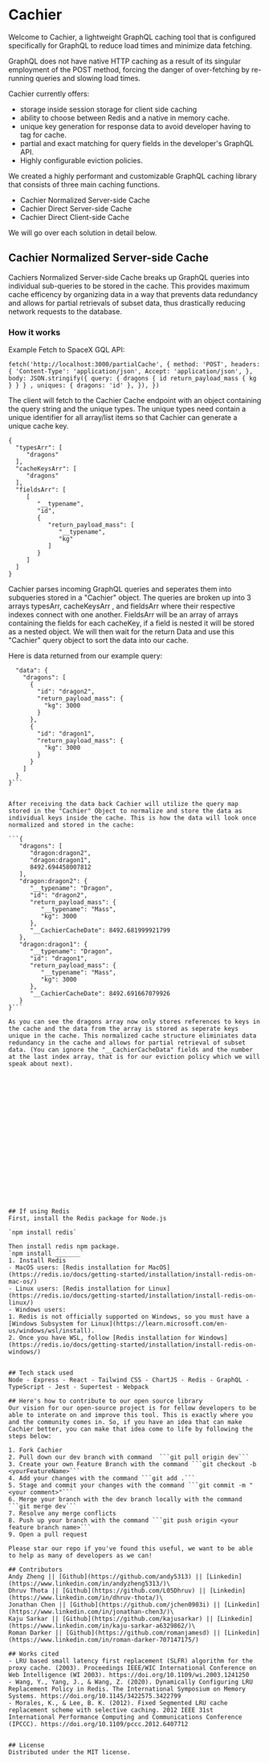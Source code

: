 # Cachier

Welcome to Cachier, a lightweight GraphQL caching tool that is configured specifically for GraphQL to reduce load times and minimize data fetching.  

GraphQL does not have native HTTP caching as a result of its singular employment of the POST method, forcing the danger of over-fetching by re-running queries and slowing load times. 

Cachier currently offers:
- storage inside session storage for client side caching
- ability to choose between Redis and a native in memory cache.
- unique key generation for response data to avoid developer having to tag for cache.
- partial and exact matching for query fields in the developer's GraphQL API.
- Highly configurable eviction policies.


We created a highly performant and customizable GraphQL caching library that consists of three main caching functions.
- Cachier Normalized Server-side Cache
- Cachier Direct Server-side Cache
- Cachier Direct Client-side Cache

We will go over each solution in detail below.



## Cachier Normalized Server-side Cache

Cachiers Normalized Server-side Cache breaks up GraphQL queries into individual sub-queries to be stored in the cache. This provides maximum cache efficency by organizing data in a way that prevents data redundancy and allows for partial retrievals of subset data, thus drastically reducing network requests to the database.

### How it works 


Example Fetch to SpaceX GQL API:

``fetch('http://localhost:3000/partialCache', {
            method: 'POST',
            headers: {
              'Content-Type': 'application/json',
              Accept: 'application/json',
            },
            body: JSON.stringify({
              query: {
                dragons {
                  id
                  return_payload_mass {
                    kg
                  }
                }
              }
              ,
              uniques: { dragons: 'id' },
            }),
          })``
          
The client will fetch to the Cachier Cache endpoint with an object containing the query string and the unique types. The unique types need contain a unique identifier for all array/list items so that Cachier can generate a unique cache key. 

 
 ```
 {
   "typesArr": [
      "dragons"
   ],
   "cacheKeysArr": [
      "dragons"
   ],
   "fieldsArr": [
      [
         "__typename",
         "id",
         {
            "return_payload_mass": [
               "__typename",
               "kg"
            ]
         }
      ]
   ]
}
```

          
         
 Cachier parses incoming GraphQL queries and seperates them into subqueries stored in a "Cachier" object. The queries are broken up into 3 arrays typesArr, cacheKeysArr , and fieldsArr where their respective indexes connect with one another. FieldsArr will be an array of arrays containing the fields for each cacheKey, if a field is nested it will be stored as a nested object. We will then wait for the return Data and use this "Cachier" query object to sort the data into our cache.
 

Here is data returned from our example query:

```{
  "data": {
    "dragons": [
      {
        "id": "dragon2",
        "return_payload_mass": {
          "kg": 3000
        }
      },
      {
        "id": "dragon1",
        "return_payload_mass": {
          "kg": 3000
        }
      }
    ]
  }
}```


After receiving the data back Cachier will utilize the query map stored in the "Cachier" Object to normalize and store the data as individual keys inside the cache. This is how the data will look once normalized and stored in the cache:

```{
   "dragons": [
      "dragon:dragon2",
      "dragon:dragon1",
      8492.694458007812
   ],
   "dragon:dragon2": {
      "__typename": "Dragon",
      "id": "dragon2",
      "return_payload_mass": {
         "__typename": "Mass",
         "kg": 3000
      },
      "__CachierCacheDate": 8492.681999921799
   },
   "dragon:dragon1": {
      "__typename": "Dragon",
      "id": "dragon1",
      "return_payload_mass": {
         "__typename": "Mass",
         "kg": 3000
      },
      "__CachierCacheDate": 8492.691667079926
   }
}```

As you can see the dragons array now only stores references to keys in the cache and the data from the array is stored as seperate keys unique in the cache. This normalized cache structure eliminiates data redundancy in the cache and allows for partial retrieval of subset data. (You can ignore the "__CachierCacheData" fields and the number at the last index array, that is for our eviction policy which we will speak about next).




          
          
          
          
          











## If using Redis
First, install the Redis package for Node.js

`npm install redis`

Then install redis npm package.
`npm install _______`
1. Install Redis
- MacOS users: [Redis installation for MacOS](https://redis.io/docs/getting-started/installation/install-redis-on-mac-os/)
- Linux users: [Redis installation for Linux](https://redis.io/docs/getting-started/installation/install-redis-on-linux/)
- Windows users: 
1. Redis is not officially supported on Windows, so you must have a [Windows Subsystem for Linux](https://learn.microsoft.com/en-us/windows/wsl/install).
2. Once you have WSL, follow [Redis installation for Windows](https://redis.io/docs/getting-started/installation/install-redis-on-windows/)


## Tech stack used
Node - Express - React - Tailwind CSS - ChartJS - Redis - GraphQL - TypeScript - Jest - Supertest - Webpack

## Here's how to contribute to our open source library
Our vision for our open-source project is for fellow developers to be able to interate on and improve this tool. This is exactly where you and the community comes in. So, if you have an idea that can make Cachier better, you can make that idea come to life by following the steps below: 

1. Fork Cachier
2. Pull down our dev branch with command  ```git pull origin dev```
3. Create your own Feature Branch with the command ```git checkout -b <yourFeatureName>```
4. Add your changes with the command ```git add .```
5. Stage and commit your changes with the command ```git commit -m "<your comment>"```
6. Merge your branch with the dev branch locally with the command ```git merge dev```
7. Resolve any merge conflicts
8. Push up your branch with the command ```git push origin <your feature branch name>```
9. Open a pull request

Please star our repo if you've found this useful, we want to be able to help as many of developers as we can!

## Contributors
Andy Zheng || [Github](https://github.com/andy5313) || [Linkedin](https://www.linkedin.com/in/andyzheng5313/)\
Dhruv Thota || [Github](https://github.com/L05Dhruv) || [Linkedin](https://www.linkedin.com/in/dhruv-thota/)\
Jonathan Chen || [Github](https://github.com/jchen0903i) || [Linkedin](https://www.linkedin.com/in/jonathan-chen3/)\
Kaju Sarkar || [Github](https://github.com/kajusarkar) || [Linkedin](https://www.linkedin.com/in/kaju-sarkar-a6329862/)\
Roman Darker || [Github](https://github.com/romanjamesd) || [Linkedin](https://www.linkedin.com/in/roman-darker-707147175/)

## Works cited
- LRU based small latency first replacement (SLFR) algorithm for the proxy cache. (2003). Proceedings IEEE/WIC International Conference on Web Intelligence (WI 2003). https://doi.org/10.1109/wi.2003.1241250
- Wang, Y., Yang, J., & Wang, Z. (2020). Dynamically Configuring LRU Replacement Policy in Redis. The International Symposium on Memory Systems. https://doi.org/10.1145/3422575.3422799
- Morales, K., & Lee, B. K. (2012). Fixed Segmented LRU cache replacement scheme with selective caching. 2012 IEEE 31st International Performance Computing and Communications Conference (IPCCC). https://doi.org/10.1109/pccc.2012.6407712


## License
Distributed under the MIT license.
